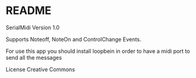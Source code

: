# README #

SerialMidi Version 1.0

Supports Noteoff, NoteOn and ControlChange Events.

For use this app you should install loopbein in order to have a midi port to send all the messages

License Creative Commons